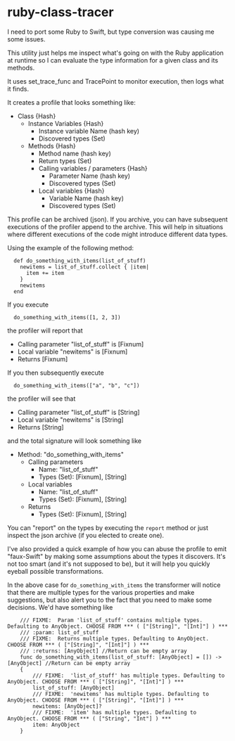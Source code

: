 # ruby-class-tracer

I need to port some Ruby to Swift, but type conversion was causing me some issues.

This utility just helps me inspect what's going on with the Ruby application at runtime so I can evaluate the type information for a given class and its methods.

It uses set_trace_func and TracePoint to monitor execution, then logs what it finds.

It creates a profile that looks something like:

* Class {Hash}
    * Instance Variables {Hash}
        * Instance variable Name (hash key)
        * Discovered types (Set)
    * Methods {Hash}
        * Method name (hash key)
        * Return types (Set)
        * Calling variables / parameters {Hash}
            * Parameter Name (hash key)
            * Discovered types (Set)
        * Local variables {Hash}
            * Variable Name (hash key)
            * Discovered types (Set)
         
This profile can be archived (json).  If you archive, you can have subsequent executions of the profiler append to the archive.  This will help in situations where different executions of the code might introduce different data types.

Using the example of the following method:

```
  def do_something_with_items(list_of_stuff)
    newitems = list_of_stuff.collect { |item|
      item += item
    }
    newitems
  end
```

If you execute

```
  do_something_with_items([1, 2, 3])
```

the profiler will report that

* Calling parameter "list_of_stuff" is [Fixnum]
* Local variable "newitems" is [Fixnum]
* Returns [Fixnum]

If you then subsequently execute

```
  do_something_with_items(["a", "b", "c"])
```

the profiler will see that

* Calling parameter "list_of_stuff" is [String]
* Local variable "newitems" is [String]
* Returns [String]

and the total signature will look something like

* Method: "do_something_with_items"
    * Calling parameters
       * Name: "list_of_stuff"
       * Types (Set): [Fixnum], [String]
    * Local variables
       * Name: "list_of_stuff"
       * Types (Set): [Fixnum], [String]
    * Returns
       * Types (Set): [Fixnum], [String]

You can "report" on the types by executing the `report` method or just inspect the json archive (if you elected to create one).

I've also provided a quick example of how you can abuse the profile to emit "faux-Swift" by making some assumptions about the types it discovers.  It's not too smart (and it's not supposed to be), but it will help you quickly eyeball possible transformations.

In the above case for `do_something_with_items` the transformer will notice that there are multiple types for the various properties and make suggestions, but also alert you to the fact that you need to make some decisions.  We'd have something like

```
    /// FIXME:  Param 'list_of_stuff' contains multiple types. Defaulting to AnyObject. CHOOSE FROM *** ( ["[String]", "[Int]"] ) ***
    /// :param: list_of_stuff
    /// FIXME:  Returns multiple types. Defaulting to AnyObject. CHOOSE FROM *** ( ["[String]", "[Int]"] ) ***
    /// :returns: [AnyObject] //Return can be empty array
    func do_something_with_items(list_of_stuff: [AnyObject] = []) -> [AnyObject] //Return can be empty array
    {
        /// FIXME:  'list_of_stuff' has multiple types. Defaulting to AnyObject. CHOOSE FROM *** ( ["[String]", "[Int]"] ) ***
        list_of_stuff: [AnyObject]
        /// FIXME:  'newitems' has multiple types. Defaulting to AnyObject. CHOOSE FROM *** ( ["[String]", "[Int]"] ) ***
        newitems: [AnyObject]?
        /// FIXME:  'item' has multiple types. Defaulting to AnyObject. CHOOSE FROM *** ( ["String", "Int"] ) ***
        item: AnyObject
    }
```




